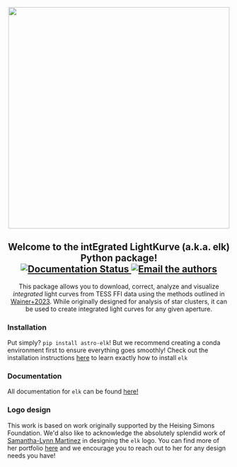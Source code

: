 <p align="center">
    <img width="500", src="https://raw.githubusercontent.com/tobin-wainer/elk/main/docs/_static/main-logo.png">
</p>

<h2 align="center">
    Welcome to the int<b>E</b>grated <b>L</b>ight<b>K</b>urve (a.k.a. elk) Python package!
    <br>
    <a href='https://elk.readthedocs.io/en/latest/?badge=latest'>
        <img src='https://readthedocs.org/projects/elk/badge/?version=latest' alt='Documentation Status' />
    </a>
    <a href="mailto:tobinw@uw.edu?cc=tomwagg@uw.edu">
        <img src="https://img.shields.io/badge/contact-authors-blueviolet.svg?style=flat" alt="Email the authors"/>
    </a>
</h2>

<p align="center">
    This package allows you to download, correct, analyze and visualize <i>integrated</i> light curves from TESS FFI data using the methods outlined in <a href="https://ui.adsabs.harvard.edu/abs/2023arXiv230709510W/abstract">Wainer+2023</a>. While originally designed for analysis of star clusters, it can be used to create integrated light curves for any given aperture.
</p>

### Installation
Put simply? `pip install astro-elk`! But we recommend creating a conda environment first to ensure everything goes smoothly! Check out the installation instructions [here](https://elk.readthedocs.io/en/latest/pages/install.html) to learn exactly how to install `elk`

### Documentation
All documentation for `elk` can be found <a href="https://elk.readthedocs.io/en/latest/">here!</a>

### Logo design
This work is based on work originally supported by the Heising Simons Foundation. We'd also like to acknowledge the absolutely splendid work of <a href="https://www.samanthalynnmartinez.com">Samantha-Lynn Martinez</a> in designing the `elk` logo. You can find more of her portfolio <a href="https://www.samanthalynnmartinez.com/illustrationdesign">here</a> and we encourage you to reach out to her for any design needs you have!
